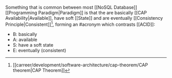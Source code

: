Something that is common between most [[NoSQL Database]] [[Programming Paradigm|Paradigm]] is that the are basically [[CAP Availability|Available]], have soft [[State]] and are eventually [[Consistency Principle|Consistent]][^1], forming an #acronym which contrasts [[ACID]]:

- B: basically
- A: available
- S: have a soft state
- E: eventually (consistent)

[^1]: [[carreer/development/software-architecture/cap-theorem/CAP theorem|CAP Theorem]]
